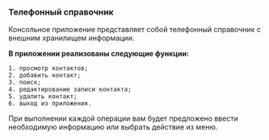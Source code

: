 ### Телефонный справочник

Консольное приложение представляет собой телефонный справочник с внешним хранилищем информации. 

**В приложении реализованы следующие функции:**

```
1. просмотр контактов; 
2. добавить контакт; 
3. поиск;
4. редактирование записи контакта;
5. удалить контакт;
6. выход из приложения.
```

При выполнении каждой операции вам будет предложено ввести необходимую информацию или выбрать действие из меню.

